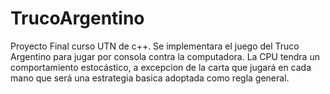 # TrucoArgentino
Proyecto Final curso UTN de c++. Se implementara el juego del Truco Argentino para jugar por consola contra la computadora.
La CPU tendra un comportamiento estocástico, a excepcion de la carta que jugará en cada mano que será una estrategia basica adoptada como regla general.
